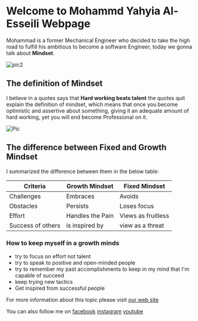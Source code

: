 # Welcome to Mohammd Yahyia Al-Esseili Webpage
Mohammad is a former Mechanical Engineer who decided to take the high road to fulfill his ambitious to become a software Engineer, today we gonna talk about **Mindset**.  

 ![pic2](https://static.joomlart.com/images/blog/2016/october/facebook-covers/Halloween-Facebook-Cover-13.png)


## The definition of Mindset  
I believe in a quotes says that **Hard working beats talent** the quotes quit explain the definition of mindset, which means that once you become optimistic and assertive about something, giving it an adequate amount of hard working, yet you will end become Professional on it.  

![Pic](https://3kllhk1ibq34qk6sp3bhtox1-wpengine.netdna-ssl.com/wp-content/uploads/2016/08/artboard-17-copy-7@3x-600x480.png)

## The difference between Fixed and Growth Mindset
I summarized the difference between them in the below table:  


Criteria | Growth Mindset | Fixed Mindset
---------|----------------|--------------
Challenges | Embraces | Avoids
Obstacles | Persists | Loses focus
Effort | Handles the Pain | Views as fruitless
Success of others | is inspired by | view as a threat  

### How to keep myself in a growth minds
* try to focus on effort not talent
* try to speak to positive and open-minded people
* try to remember my past accomplishments to keep in my mind that I'm capable of succeed
* keep trying new tactics
* Get inspired from successful people


For more information about this topic please visit [our web site](https://www.atlassian.com/blog/inside-atlassian/growth-mindset)



You can also follow me on [facebook](https://www.facebook.com) [instagram](https://www.instagram) [youtube](https://www.youtube.com)


